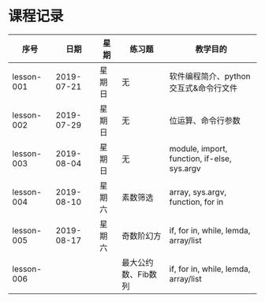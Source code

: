 # 课程记录

| 序号 |  日期   | 星期 | 练习题 | 教学目的  |
| ---- | ----  | ----  | ---- | ---- |
| lesson-001 | 2019-07-21 | 星期日  | 无       | 软件编程简介、python交互式&命令行文件 |
| lesson-002 | 2019-07-29 | 星期日  | 无       | 位运算、命令行参数 |
| lesson-003 | 2019-08-04 | 星期日  | 无       | module, import, function, if-else, sys.argv |
| lesson-004 | 2019-08-10 | 星期六  | 素数筛选  | array, sys.argv, function, for in|
| lesson-005 | 2019-08-17 | 星期六  | 奇数阶幻方| if, for in, while, lemda, array/list|
| lesson-006 | |   | 最大公约数、Fib数列| if, for in, while, lemda, array/list|
